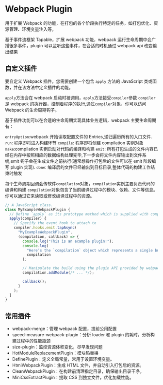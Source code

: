 # Webpack Plugin

用于扩展 Webpack 的功能，在打包的各个阶段执行特定的任务，如打包优化、资源管理、环境变量注入等。

基于事件流框架 Tapable，扩展 webpack 功能，webpack 运行生命周期中会广播很多事件，plugin 可以监听这些事件，在合适的时机通过 webpack api 改变输出结果

## 自定义插件

要自定义 Webpack 插件，您需要创建一个包含 `apply` 方法的 JavaScript 类或函数，并在该方法中定义插件的功能。

`apply`方法会在 webpack 启动时被调用，`apply`方法接受`compiler`参数
`compiler`是 webpack 的执行器，控制着程序的执行,通过`compiler`对象，你可以访问 Webpack 的生命周期钩子。

基于插件功能可以在合适的生命周期实现具体业务逻辑，webpack 主要生命周期有：

`entryOption`:webpack 开始读取配置文件的 Entries,递归遍历所有的入口文件.
`run`: 程序即将进入构建环节
`compile`: 程序即将创建 compilation 实例对象
`make`:compilation 实例启动对代码的编译和构建
`emit`: 所有打包生成的文件内容已经在内存中按照相应的数据结构处理完毕,下一步会将文件内容输出到文件系统,emit 钩子会在生成文件之前执行(通常想操作打包后的文件可以在 emit 阶段编写 plugin 实现).
`done`: 编译后的文件已经输出到目标目录,整体代码的构建工作结束时触发

每个生命周期回调会传软件`compilation`对象，`compilation`实例主要负责代码的编译和构建
`compilation`对象包含了当前编译过程中的模块、依赖、文件等信息。你可以通过它来读取或修改编译过程中的资源。

```js
// A JavaScript class.
class MyExampleWebpackPlugin {
  // Define `apply` as its prototype method which is supplied with compiler as its argument
  apply(compiler) {
    // Specify the event hook to attach to
    compiler.hooks.emit.tapAsync(
      "MyExampleWebpackPlugin",
      (compilation, callback) => {
        console.log("This is an example plugin!");
        console.log(
          "Here’s the `compilation` object which represents a single build of assets:",
          compilation
        );

        // Manipulate the build using the plugin API provided by webpack
        compilation.addModule(/* ... */);

        callback();
      }
    );
  }
}
```

## 常用插件

- webpack-merge：管理 webpack 配置，提前公用配置
- speed-measure-webpack-plugin：分析 loader 和 plugin 的耗时，分析构建过程中的性能瓶颈
- size-plugin：监控资源体积变化，尽早发现问题
- HotModuleReplacementPlugin：模块热替换
- DefinePlugin：定义全局常量，常用于设置环境变量。
- HtmlWebpackPlugin：生成 HTML 文件，并自动引入打包后的资源。
- CleanWebpackPlugin：在构建前清理指定目录，确保输出目录干净。
- MiniCssExtractPlugin：提取 CSS 到独立文件，优化加载性能。
